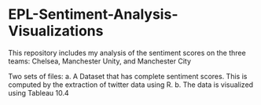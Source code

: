 # EPL-Sentiment-Analysis-Visualizations
This repository includes my analysis of the sentiment scores on the three teams: Chelsea, Manchester Unity, and Manchester City

Two sets of files:
a. A Dataset that has complete sentiment scores. This is computed by the extraction of twitter data using R.
b. The data is visualized using Tableau 10.4
